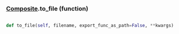### [Composite](Composite.md).to_file (function)


```py

def to_file(self, filename, export_func_as_path=False, **kwargs)

```



        

